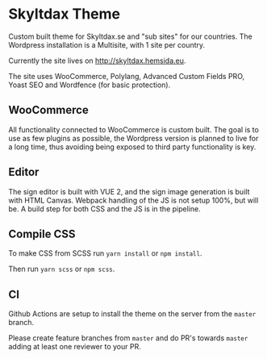 # Skyltdax Theme

Custom built theme for Skyltdax.se and "sub sites" for our countries. The Wordpress installation is a Multisite, with 1 site per country.

Currently the site lives on http://skyltdax.hemsida.eu.

The site uses WooCommerce, Polylang, Advanced Custom Fields PRO, Yoast SEO and Wordfence (for basic protection).

## WooCommerce

All functionality connected to WooCommerce is custom built. The goal is to use as few plugins as possible, the Wordpress version is planned to live for a long time, thus avoiding being exposed to third party functionality is key.

## Editor

The sign editor is built with VUE 2, and the sign image generation is built with HTML Canvas. Webpack handling of the JS is not setup 100%, but will be. A build step for both CSS and the JS is in the pipeline.

## Compile CSS

To make CSS from SCSS run ```yarn install``` or ```npm install```.

Then run ```yarn scss``` or ```npm scss```.

## CI

Github Actions are setup to install the theme on the server from the ```master``` branch.

Please create feature branches from ```master``` and do PR's towards ```master``` adding at least one reviewer to your PR.
